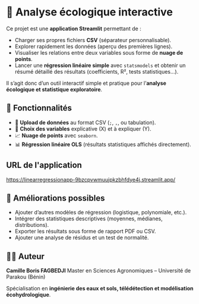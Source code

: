 # 🌱 Analyse écologique interactive

Ce projet est une **application Streamlit** permettant de :

* Charger ses propres fichiers **CSV** (séparateur personnalisable).
* Explorer rapidement les données (aperçu des premières lignes).
* Visualiser les relations entre deux variables sous forme de **nuage de points**.
* Lancer une **régression linéaire simple** avec `statsmodels` et obtenir un résumé détaillé des résultats (coefficients, R², tests statistiques…).

Il s’agit donc d’un outil interactif simple et pratique pour l’**analyse écologique et statistique exploratoire**.

## 🚀 Fonctionnalités

* 📂 **Upload de données** au format CSV (`;`, `,`, ou tabulation).
* 🔎 **Choix des variables** explicative (X) et à expliquer (Y).
* 📈 **Nuage de points** avec `seaborn`.
* 📊 **Régression linéaire OLS** (résultats statistiques affichés directement).

## URL de l'application 
https://linearregressionapp-9bzcpvwmuujpkzbhfdye4j.streamlit.app/
## 🔧 Améliorations possibles

* Ajouter d’autres modèles de régression (logistique, polynomiale, etc.).
* Intégrer des statistiques descriptives (moyennes, médianes, distributions).
* Exporter les résultats sous forme de rapport PDF ou CSV.
* Ajouter une analyse de résidus et un test de normalité.

## 👨‍💻 Auteur

**Camille Boris FAGBEDJI**
Master en Sciences Agronomiques – Université de Parakou (Bénin)

Spécialisation en **ingénierie des eaux et sols, télédétection et modélisation écohydrologique**.
